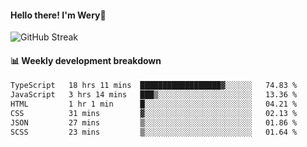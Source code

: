 #### Hello there! I'm Wery👋


![GitHub Streak](https://github-readme-streak-stats.herokuapp.com/?user=weryzebra-yue&theme=swift&hide_border=false&include_all_commits=true)



#### 📊 Weekly development breakdown
<!--START_SECTION:waka-->

```txt
TypeScript   18 hrs 11 mins  ██████████████████▓░░░░░░   74.83 %
JavaScript   3 hrs 14 mins   ███▒░░░░░░░░░░░░░░░░░░░░░   13.36 %
HTML         1 hr 1 min      █░░░░░░░░░░░░░░░░░░░░░░░░   04.21 %
CSS          31 mins         ▓░░░░░░░░░░░░░░░░░░░░░░░░   02.13 %
JSON         27 mins         ▒░░░░░░░░░░░░░░░░░░░░░░░░   01.86 %
SCSS         23 mins         ▒░░░░░░░░░░░░░░░░░░░░░░░░   01.64 %
```

<!--END_SECTION:waka-->

